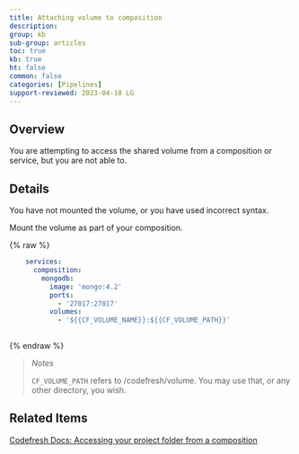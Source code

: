 ```yaml
---
title: Attaching volume to composition
description: 
group: kb
sub-group: articles
toc: true
kb: true
ht: false
common: false
categories: [Pipelines]
support-reviewed: 2023-04-18 LG
---
```


## Overview

You are attempting to access the shared volume from a composition or service, but you are not able to.

## Details

You have not mounted the volume, or you have used incorrect syntax.

Mount the volume as part of your composition.

{% raw %}

```yaml
    services:
      composition:
        mongodb:
          image: 'mongo:4.2'
          ports:
            - '27017:27017'
          volumes: 
            - '${{CF_VOLUME_NAME}}:${{CF_VOLUME_PATH}}'
    
```

{% endraw %}

>_Notes_
>
>`CF_VOLUME_PATH` refers to /codefresh/volume. You may use that, or any other directory, you wish.

## Related Items

[Codefresh Docs: Accessing your project folder from a composition]({{site.baseurl}}/docs/pipelines/steps/composition/#accessing-your-project-folder-from-a-composition)

